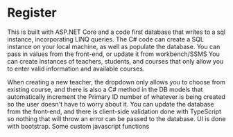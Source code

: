 # Register
This is built with ASP.NET Core and a code first database that writes to a sql instance, incorporating LINQ queries.
The C# code can create a SQL instance on your local machine, as well as populate the database.
You can pass in values from the front-end, or update it from workbench/SSMS
You can create instances of teachers, students, and courses that only allow you to enter valid information and available courses.

When creating a new teacher, the dropdown only allows you to choose from existing course, and there is also a C# method in the DB models
that automatically increment the Primary ID number of whatever is being created so the user doesn't have to worry about it.
You can update the database from the front-end, and there is client-side validation done
with TypeScript so nothing that will throw an error can be passed to the database.
UI is done with bootstrap. 
Some custom javascript functions
